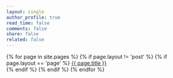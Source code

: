 ```yaml
---
layout: single
author_profile: true
read_time: false
comments: false
share: false
related: false
---
```


<div class="entries-{{ entries_layout }}">
{% for page in site.pages %}
  {% if page.layout != 'post' %}  
    {% if page.layout == 'page' %}  
      <a href="{{ page.url }} style="text-decoration: none;"">{{ page.title }}</a><br>
    {% endif %}
  {% endif %}
{% endfor %}
</div>

